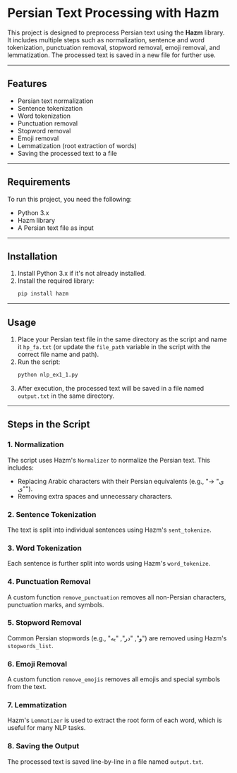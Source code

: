 # Persian Text Processing with Hazm

This project is designed to preprocess Persian text using the **Hazm** library. It includes multiple steps such as normalization, sentence and word tokenization, punctuation removal, stopword removal, emoji removal, and lemmatization. The processed text is saved in a new file for further use.

---

## **Features**
- Persian text normalization
- Sentence tokenization
- Word tokenization
- Punctuation removal
- Stopword removal
- Emoji removal
- Lemmatization (root extraction of words)
- Saving the processed text to a file

---

## **Requirements**
To run this project, you need the following:
- Python 3.x
- Hazm library
- A Persian text file as input

---

## **Installation**
1. Install Python 3.x if it's not already installed.
2. Install the required library:
   ```bash
   pip install hazm
   ```

---

## **Usage**
1. Place your Persian text file in the same directory as the script and name it `hp_fa.txt` (or update the `file_path` variable in the script with the correct file name and path).
2. Run the script:
   ```bash
   python nlp_ex1_1.py
   ```
3. After execution, the processed text will be saved in a file named `output.txt` in the same directory.

---

## **Steps in the Script**

### 1. **Normalization**
The script uses Hazm's `Normalizer` to normalize the Persian text. This includes:
- Replacing Arabic characters with their Persian equivalents (e.g., "ي" → "ی").
- Removing extra spaces and unnecessary characters.

### 2. **Sentence Tokenization**
The text is split into individual sentences using Hazm's `sent_tokenize`.

### 3. **Word Tokenization**
Each sentence is further split into words using Hazm's `word_tokenize`.

### 4. **Punctuation Removal**
A custom function `remove_punctuation` removes all non-Persian characters, punctuation marks, and symbols.

### 5. **Stopword Removal**
Common Persian stopwords (e.g., "و", "در", "به") are removed using Hazm's `stopwords_list`.

### 6. **Emoji Removal**
A custom function `remove_emojis` removes all emojis and special symbols from the text.

### 7. **Lemmatization**
Hazm's `Lemmatizer` is used to extract the root form of each word, which is useful for many NLP tasks.

### 8. **Saving the Output**
The processed text is saved line-by-line in a file named `output.txt`.

